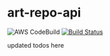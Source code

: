 # art-repo-api

![AWS CodeBuild](https://codebuild.us-west-2.amazonaws.com/badges?uuid=eyJlbmNyeXB0ZWREYXRhIjoibC8xQjNxSUdOSDVEdDdweXlJQXRRRE5BMVlzVzNhRWJJS0dvSmluRG1FbCtJZmNUUmxOY0RFTjlqclV0ZS9KS0N0Q3ZKRzUvOWpXK3JSa2FyZ09UTjFvPSIsIml2UGFyYW1ldGVyU3BlYyI6IllBTWwvUFhCWFRKNWJtcVciLCJtYXRlcmlhbFNldFNlcmlhbCI6MX0%3D&branch=master)
[![Build Status](https://travis-ci.org/bodyhigh/art-repo-api.svg?branch=master)](https://travis-ci.org/bodyhigh/art-repo-api)

updated todos here